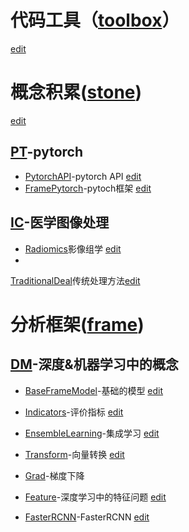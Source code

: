# 代码工具（[toolbox](https://xtj2020.top/toolbox)）
[edit](./toolbox/index.html)

# 概念积累([stone](https://xtj2020.top/stone))
[edit](./stone/index.html)

## [PT](./sub_memory.md)-pytorch

- [PytorchAPI](https://xtj2020.top/toolbox/PT/pytorchAPI.html)-pytorch API
[edit](./toolbox/PT/pytorchAPI.md)
- [FramePytorch](https://xtj2020.top/toolbox/PT/framePytorch.html)-pytoch框架
[edit](./toolbox/PT/framePytorch.md)



## [IC](./stone/IC)-医学图像处理
- [Radiomics](https://xtj2020.top/stone/IC/Radiomics.html)影像组学
 [edit](./stone/IC/Radiomics.md)
-
[TraditionalDeal](https://xtj2020.top/stone/IC/TraditionalDeal.html)传统处理方法[edit](./stone/IC/TraditionalDeal.md)

# 分析框架([frame](https://xtj2020.top/frame))
## [DM](./stone/DM)-深度&机器学习中的概念
- [BaseFrameModel](https://xtj2020.top/toolbox/DL/baseFrameModel.html)-基础的模型
[edit](./toolbox/DL/baseFrameModel.md)


- [Indicators](https://xtj2020.top/toolbox/DL/indicators.html)-评价指标
[edit](./toolbox/DL/indicators.md)

- [EnsembleLearning](https://xtj2020.top/stone/DM/EnsembleLearning.html)-集成学习
[edit](./stone/DM/EnsembleLearning.md)
- [Transform](https://xtj2020.top/stone/DM/transform.html)-向量转换
[edit](./stone/DM/transform.md)

- [Grad](https://xtj2020.top/toolbox/DL/PlotNeuralNet.html)-梯度下降

- [Feature](https://xtj2020.top/toolbox/DL/Feature.html)-深度学习中的特征问题
[edit](./toolbox/DL/Feature.md)

- [FasterRCNN](https://xtj2020.top/stone/DM/FasterRCNN.html)-FasterRCNN
[edit](./stone/DM/FasterRCNN.md)


